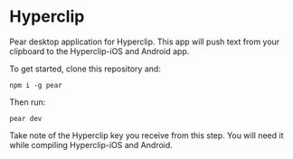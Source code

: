 # Hyperclip

Pear desktop application for Hyperclip. This app will push text from your clipboard to the Hyperclip-iOS and Android app.

To get started, clone this repository and:

    npm i -g pear
Then run:

    pear dev

Take note of the Hyperclip key you receive from this step. You will need it while compiling Hyperclip-iOS and Android.
